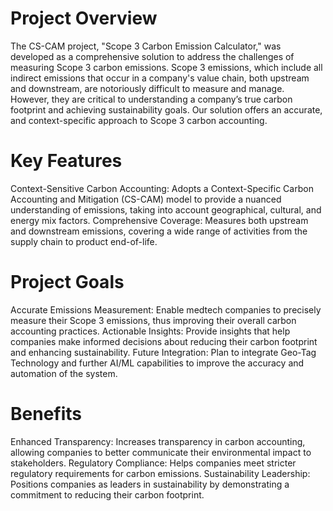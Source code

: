 # Project Overview
The CS-CAM project, "Scope 3 Carbon Emission Calculator," was developed as a comprehensive solution to address the challenges of measuring Scope 3 carbon emissions. Scope 3 emissions, which include all indirect emissions that occur in a company's value chain, both upstream and downstream, are notoriously difficult to measure and manage. However, they are critical to understanding a company’s true carbon footprint and achieving sustainability goals. Our solution offers an accurate, and context-specific approach to Scope 3 carbon accounting.


# Key Features
Context-Sensitive Carbon Accounting: Adopts a Context-Specific Carbon Accounting and Mitigation (CS-CAM) model to provide a nuanced understanding of emissions, taking into account geographical, cultural, and energy mix factors.
Comprehensive Coverage: Measures both upstream and downstream emissions, covering a wide range of activities from the supply chain to product end-of-life.


# Project Goals
Accurate Emissions Measurement: Enable medtech companies to precisely measure their Scope 3 emissions, thus improving their overall carbon accounting practices.
Actionable Insights: Provide insights that help companies make informed decisions about reducing their carbon footprint and enhancing sustainability.
Future Integration: Plan to integrate Geo-Tag Technology and further AI/ML capabilities to improve the accuracy and automation of the system.


# Benefits
Enhanced Transparency: Increases transparency in carbon accounting, allowing companies to better communicate their environmental impact to stakeholders.
Regulatory Compliance: Helps companies meet stricter regulatory requirements for carbon emissions.
Sustainability Leadership: Positions companies as leaders in sustainability by demonstrating a commitment to reducing their carbon footprint.
